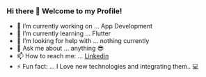 ### Hi there 👋 Welcome to my Profile!

- 🔭 I’m currently working on ... App Development
- 🌱 I’m currently learning ... Flutter 
- 🤔 I’m looking for help with ... nothing currently
- 💬 Ask me about ... anything 😎
- 📫 How to reach me: ... [Linkedin](https://www.linkedin.com/in/adrsh23/)
- ⚡ Fun fact: ...  I Love new technologies and integrating them.. 💻









